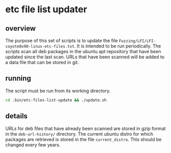 # etc file list updater

## overview
The purpose of this set of scripts is to update the file `Fuzzing/LFI/LFI-coyote0x90-linux-etc-files.txt`.
It is intended to be run periodically.
The scripts scan all deb packages in the ubuntu apt repository that have been updated since the last scan.
URLs that have been scanned will be added to a data file that can be stored in git.

## running
The script must be run from its working directory.
```bash
cd .bin/etc-files-list-update && ./update.sh
```

## details
URLs for deb files that have already been scanned are stored in gzip format in the `deb-url-history/` directory.
The current ubuntu distro for which packages are retrieved is stored in the file `current_distro`. This should be changed every few years.
